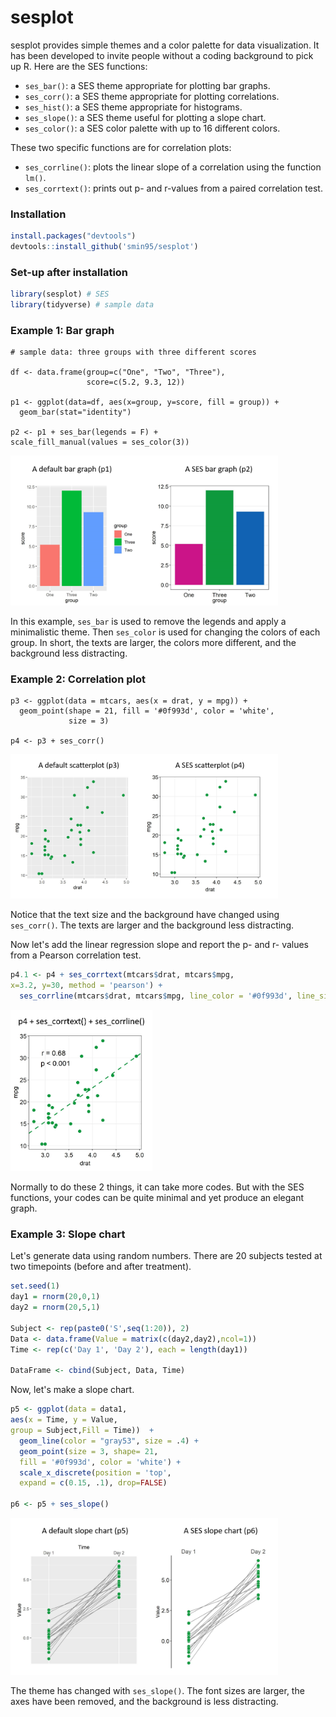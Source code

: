 # sesplot

sesplot provides simple themes and a color palette for data visualization. It has been developed to invite people without a coding background to pick up R. Here are the SES functions:

* `ses_bar()`: a SES theme appropriate for plotting bar graphs. 
* `ses_corr()`: a SES theme appropriate for plotting correlations.
* `ses_hist()`: a SES theme appropriate for histograms.
* `ses_slope()`: a SES theme useful for plotting a slope chart.
* `ses_color()`: a SES color palette with up to 16 different colors.

These two specific functions are for correlation plots:

* `ses_corrline()`: plots the linear slope of a correlation using the function `lm()`.
* `ses_corrtext()`: prints out p- and r-values from a paired correlation test.

### Installation

``` r
install.packages("devtools")
devtools::install_github('smin95/sesplot')
```

### Set-up after installation

```r
library(sesplot) # SES
library(tidyverse) # sample data
```

### Example 1: Bar graph

```{r example}
# sample data: three groups with three different scores

df <- data.frame(group=c("One", "Two", "Three"),
                 score=c(5.2, 9.3, 12))

p1 <- ggplot(data=df, aes(x=group, y=score, fill = group)) +
  geom_bar(stat="identity") 
  
p2 <- p1 + ses_bar(legends = F) + 
scale_fill_manual(values = ses_color(3))
```
<img src="bar.png" width="85%">

In this example, `ses_bar` is used to remove the legends and apply a minimalistic theme. Then `ses_color` is used for changing the colors of each group. In short, the texts are larger, the colors more different, and the background less distracting.

### Example 2: Correlation plot

```{r cars}
p3 <- ggplot(data = mtcars, aes(x = drat, y = mpg)) +
  geom_point(shape = 21, fill = '#0f993d', color = 'white',
             size = 3) 

p4 <- p3 + ses_corr() 
```

<img src="scatter.png" width="85%">

Notice that the text size and the background have changed using `ses_corr()`. The texts are larger and the background less distracting. 

Now let's add the linear regression slope and report the p- and r- values from a Pearson correlation test.

```r
p4.1 <- p4 + ses_corrtext(mtcars$drat, mtcars$mpg, 
x=3.2, y=30, method = 'pearson') +
  ses_corrline(mtcars$drat, mtcars$mpg, line_color = '#0f993d', line_size = 1)
```

<img src="scatter_annotated.png" width="45%">

Normally to do these 2 things, it can take more codes. But with the SES functions, your codes can be quite minimal and yet produce an elegant graph.

### Example 3: Slope chart

Let's generate data using random numbers. There are 20 subjects tested at two timepoints (before and after treatment). 

```r
set.seed(1)
day1 = rnorm(20,0,1)
day2 = rnorm(20,5,1)

Subject <- rep(paste0('S',seq(1:20)), 2)
Data <- data.frame(Value = matrix(c(day2,day2),ncol=1))
Time <- rep(c('Day 1', 'Day 2'), each = length(day1))

DataFrame <- cbind(Subject, Data, Time)
```

Now, let's make a slope chart.

```r
p5 <- ggplot(data = data1, 
aes(x = Time, y = Value, 
group = Subject,Fill = Time))  +
  geom_line(color = "gray53", size = .4) +
  geom_point(size = 3, shape= 21, 
  fill = '#0f993d', color = 'white') +
  scale_x_discrete(position = 'top',
  expand = c(0.15, .1), drop=FALSE)

p6 <- p5 + ses_slope()  
```

<img src="slope.png" width="85%">

The theme has changed with `ses_slope()`. The font sizes are larger, the axes have been removed, and the background is less distracting.
